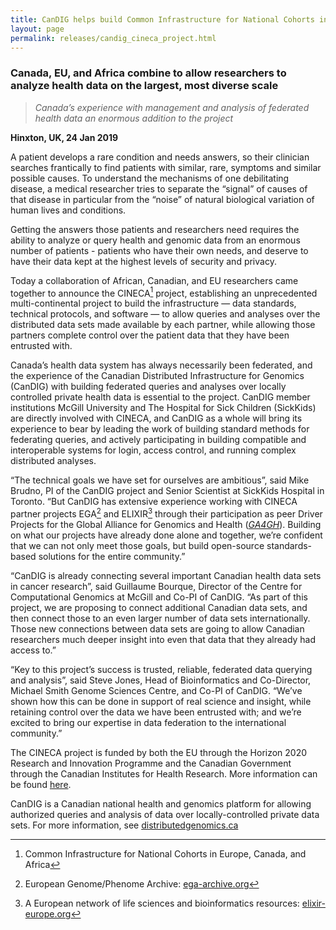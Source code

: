 ```yaml
---
title: CanDIG helps build Common Infrastructure for National Cohorts in Europe, Canada, and Africa
layout: page
permalink: releases/candig_cineca_project.html
---
```


### Canada, EU, and Africa combine to allow researchers to analyze health data on the largest, most diverse scale

> *Canada’s experience with management and analysis of federated health
> data an enormous addition to the project*

**Hinxton, UK, 24 Jan 2019**

A patient develops a rare condition and needs answers, so their
clinician searches frantically to find patients with similar, rare,
symptoms and similar possible causes. To understand the mechanisms of
one debilitating disease, a medical researcher tries to separate the
“signal” of causes of that disease in particular from the “noise” of
natural biological variation of human lives and conditions.

Getting the answers those patients and researchers need requires the
ability to analyze or query health and genomic data from an enormous
number of patients - patients who have their own needs, and deserve to
have their data kept at the highest levels of security and privacy.

Today a collaboration of African, Canadian, and EU researchers came
together to announce the CINECA[^1] project, establishing an
unprecedented multi-continental project to build the infrastructure
&mdash; data standards, technical protocols, and software &mdash; to allow
queries and analyses over the distributed data sets made available
by each partner, while allowing those partners complete control
over the patient data that they have been entrusted with.

Canada’s health data system has always necessarily been federated, and
the experience of the Canadian Distributed Infrastructure for Genomics
(CanDIG) with building federated queries and analyses over locally
controlled private health data is essential to the project. CanDIG
member institutions McGill University and The Hospital for Sick Children (SickKids)
are directly involved with CINECA, and CanDIG as a whole will bring its
experience to bear by leading the work of building standard methods for federating queries,
and actively participating in building compatible and interoperable
systems for login, access control, and running complex distributed
analyses.

&ldquo;The technical goals we have set for ourselves are ambitious”, said Mike
Brudno, PI of the CanDIG project and Senior Scientist at SickKids
Hospital in Toronto. “But CanDIG has extensive experience working with
CINECA partner projects EGA[^2] and ELIXIR[^3] through their
participation as peer Driver Projects for the Global Alliance for
Genomics and Health ([*GA4GH*](https://www.ga4gh.org)). Building on what
our projects have already done alone and together, we’re confident that
we can not only meet those goals, but build open-source standards-based
solutions for the entire community.&rdquo;

&ldquo;CanDIG is already connecting several important Canadian health data
sets in cancer research&rdquo;, said Guillaume Bourque, Director of the Centre
for Computational Genomics at McGill and Co-PI of CanDIG. &ldquo;As part of
this project, we are proposing to connect additional Canadian data sets,
and then connect those to an even larger number of data sets
internationally. Those new connections between data sets are going to
allow Canadian researchers much deeper insight into even that data that
they already had access to.&rdquo;

&ldquo;Key to this project’s success is trusted, reliable, federated data
querying and analysis&rdquo;, said Steve Jones, Head of Bioinformatics and
Co-Director, Michael Smith Genome Sciences Centre, and Co-PI of CanDIG.
&ldquo;We’ve shown how this can be done in support of real science and
insight, while retaining control over the data we have been entrusted
with; and we’re excited to bring our expertise in data federation to the
international community.&rdquo;

The CINECA project is funded by both the EU through the Horizon 2020
Research and Innovation Programme and the Canadian Government through
the Canadian Institutes for Health Research.  More information can
be found [here](https://www.ebi.ac.uk/about/news/press-releases/CINECA-facilitates-transcontinental-human-data-exchange).

CanDIG is a Canadian national health and genomics platform for allowing
authorized queries and analysis of data over locally-controlled private
data sets. For more information, see
[distributedgenomics.ca](https://www.distributedgenomics.ca/)

[^1]: Common Infrastructure for National Cohorts in Europe, Canada, and Africa

[^2]: European Genome/Phenome Archive: [ega-archive.org](https://ega-archive.org)

[^3]: A European network of life sciences and bioinformatics resources: [elixir-europe.org](https://www.elixir-europe.org)


